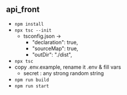 ## api_front

- `npm install`
- `npx tsc --init`
    - tsconfig.json →
        - "declaration": true,
        - "sourceMap": true,
        - "outDir": "./dist",
- `npx tsc`
- copy .env.example, rename it .env & fill vars
    - secret : any strong random string
- `npm run build`
- `npm run start`